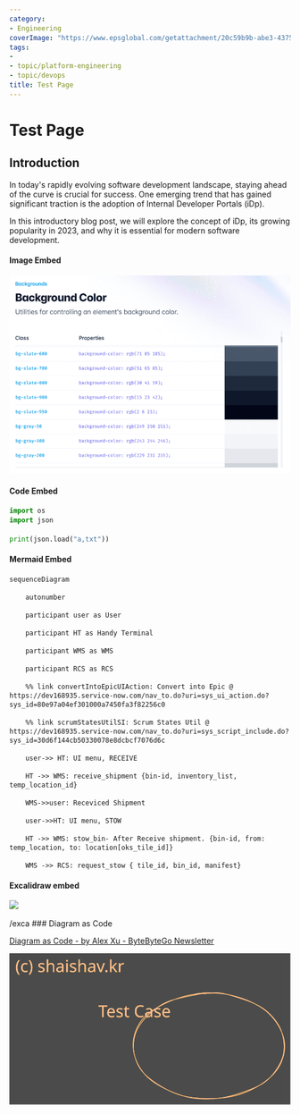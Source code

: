 ```yaml
---
category:
- Engineering
coverImage: "https://www.epsglobal.com/getattachment/20c59b9b-abe3-4375-8210-366f6d8e9a7a/Containers,-Docker-and-Kubernetes-A-beginner-s-guide-Part-2.jpg?maxsidesize=780&width=780"
tags:
- 
- topic/platform-engineering
- topic/devops
title: Test Page
---
```


# Test Page

## Introduction

In today's rapidly evolving software development landscape, staying ahead of the curve is crucial for success. One emerging trend that has gained significant traction is the adoption of Internal Developer Portals (iDp).

In this introductory blog post, we will explore the concept of iDp, its growing popularity in 2023, and why it is essential for modern software development.

#### Image Embed

![Dark mode Background: Tailwind CSS](/Assets/media/Test%20Page/Test%20Page-image-20230825032830918.png)

#### Code Embed

``` python
import os
import json

print(json.load("a,txt"))
```

#### Mermaid Embed

``` mermaid
sequenceDiagram

    autonumber

    participant user as User

    participant HT as Handy Terminal

    participant WMS as WMS

    participant RCS as RCS

    %% link convertIntoEpicUIAction: Convert into Epic @ https://dev168935.service-now.com/nav_to.do?uri=sys_ui_action.do?sys_id=80e97a04ef301000a7450fa3f82256c0

    %% link scrumStatesUtilSI: Scrum States Util @ https://dev168935.service-now.com/nav_to.do?uri=sys_script_include.do?sys_id=30d6f144cb50330078e8dcbcf7076d6c

    user->> HT: UI menu, RECEIVE

    HT ->> WMS: receive_shipment {bin-id, inventory_list, temp_location_id}

    WMS->>user: Receviced Shipment

    user->>HT: UI menu, STOW

    HT ->> WMS: stow_bin- After Receive shipment. {bin-id, from: temp_location, to: location[oks_tile_id]}

    WMS ->> RCS: request_stow { tile_id, bin_id, manifest}
```

#### Excalidraw embed

![](/Assets/media/Test%20Page/Test%20Page%202023-08-25%2003.29.05.excalidraw)

/exca
\### Diagram as Code

[Diagram as Code - by Alex Xu - ByteByteGo Newsletter](https://blog.bytebytego.com/p/diagram-as-code)

![](/Assets/media/Test%20Page/Test%20Page%202023-08-25%2004.41.44.excalidraw.svg)
